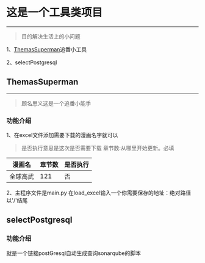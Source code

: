 # 这是一个工具类项目

------

> 目的解决生活上的小问题

1、[ThemasSuperman](/ThemasSuperman/main.py)追番小工具

2、selectPostgresql

## ThemasSuperman

------

> 顾名思义这是一个追番小能手

### 功能介绍

1、在excel文件添加需要下载的漫画名字就可以
  
 >是否执行意思是这次是否需要下载
 >章节数:从哪里开始更新。必填


|漫画名|	章节数	|是否执行|
|----|-----|-------|
|全球高武|	121|	否|

2、主程序文件是main.py 在load_excel输入一个你需要保存的地址：绝对路径以'/'结尾

## selectPostgresql

### 功能介绍

就是一个链接postGresql自动生成查询sonarqube的脚本
